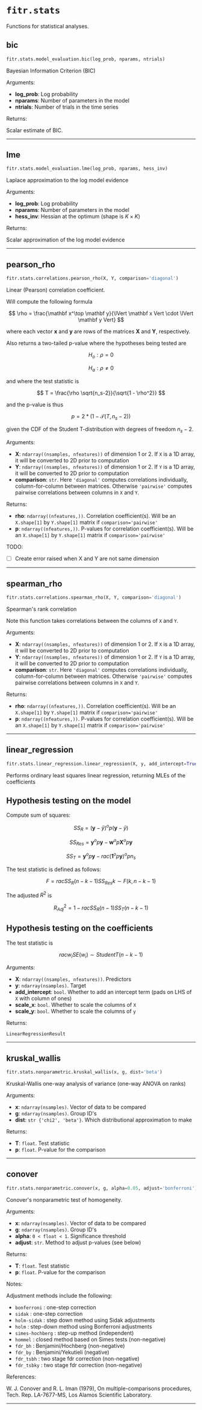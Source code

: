 # `fitr.stats`

Functions for statistical analyses. 



## bic

```python
fitr.stats.model_evaluation.bic(log_prob, nparams, ntrials)
```

Bayesian Information Criterion (BIC)

Arguments:

- **log_prob**: Log probability
- **nparams**: Number of parameters in the model
- **ntrials**: Number of trials in the time series

Returns:

Scalar estimate of BIC.

---



## lme

```python
fitr.stats.model_evaluation.lme(log_prob, nparams, hess_inv)
```

Laplace approximation to the log model evidence

Arguments:

- **log_prob**: Log probability
- **nparams**: Number of parameters in the model
- **hess_inv**: Hessian at the optimum (shape is $K \times K$)

Returns:

Scalar approximation of the log model evidence

---



## pearson_rho

```python
fitr.stats.correlations.pearson_rho(X, Y, comparison='diagonal')
```

Linear (Pearson) correlation coefficient.

Will compute the following formula

$$
\rho = \frac{\mathbf x^\top \mathbf y}{\lVert \mathbf x Vert \cdot \lVert \mathbf y Vert}
$$

where each vector $\mathbf x$ and $\mathbf y$ are rows of the matrices $\mathbf X$ and $\mathbf Y$, respectively.

Also returns a two-tailed p-value where the hypotheses being tested are

$$
H_o: \rho = 0
$$

$$
H_a: \rho \neq 0
$$

and where the test statistic is

$$
T = \frac{\rho \sqrt{n_s-2}}{\sqrt{1 - \rho^2}}
$$

and the p-value is thus

$$
p = 2*(1 - \mathcal T(T, n_s-2))
$$

given the CDF of the Student T-distribution with degrees of freedom $n_s-2$.

Arguments:

- **X**: `ndarray((nsamples, nfeatures))` of dimension 1 or 2. If `X` is a 1D array, it will be converted to 2D prior to computation
- **Y**: `ndarray((nsamples, nfeatures))` of dimension 1 or 2. If `Y` is a 1D array, it will be converted to 2D prior to computation
- **comparison**: `str`. Here `'diagonal'` computes correlations individually, column-for-column between matrices. Otherwise `'pairwise'` computes pairwise correlations between columns in `X` and `Y`.

Returns:

- **rho**: `ndarray((nfeatures,))`. Correlation coefficient(s). Will be an `X.shape[1]` by `Y.shape[1]` matrix if `comparison='pairwise'`
- **p**: `ndarray((nfeatures,))`. P-values for correlation coefficient(s). Will be an `X.shape[1]` by `Y.shape[1]` matrix if `comparison='pairwise'`



TODO:

- [ ] Create error raised when X and Y are not same dimension

---



## spearman_rho

```python
fitr.stats.correlations.spearman_rho(X, Y, comparison='diagonal')
```

Spearman's rank correlation 

Note this function takes correlations between the columns of `X` and `Y`. 

Arguments:

- **X**: `ndarray((nsamples, nfeatures))` of dimension 1 or 2. If `X` is a 1D array, it will be converted to 2D prior to computation
- **Y**: `ndarray((nsamples, nfeatures))` of dimension 1 or 2. If `Y` is a 1D array, it will be converted to 2D prior to computation
- **comparison**: `str`. Here `'diagonal'` computes correlations individually, column-for-column between matrices. Otherwise `'pairwise'` computes pairwise correlations between columns in `X` and `Y`.

Returns:

- **rho**: `ndarray((nfeatures,))`. Correlation coefficient(s). Will be an `X.shape[1]` by `Y.shape[1]` matrix if `comparison='pairwise'`
- **p**: `ndarray((nfeatures,))`. P-values for correlation coefficient(s). Will be an `X.shape[1]` by `Y.shape[1]` matrix if `comparison='pairwise'`

    

---



## linear_regression

```python
fitr.stats.linear_regression.linear_regression(X, y, add_intercept=True, scale_x=False, scale_y=False)
```

Performs ordinary least squares linear regression, returning MLEs of the coefficients

## Hypothesis testing on the model

Compute sum of squares:

$$
SS_R  = (\mathbf y - \bar{y})^      op (\mathbf y - \bar{y})
$$

$$
SS_{Res} = \mathbf y^       op \mathbf y - \mathbf w^       op \mathbf X^   op \mathbf y
$$

$$
SS_T = \mathbf y^   op \mathbf y - rac{(\mathbf 1^ op \mathbf y)^  op}{n_s}
$$

The test statistic is defined as follows:

$$
F = rac{SS_R (n-k-1)}{SS_{Res} k} \sim F(k, n-k-1)
$$

The adjusted $R^2$ is

$$
R^2_{Adj} = 1 - rac{SS_R (n-1)}{SS_T (n-k-1)}
$$

## Hypothesis testing on the coefficients

The test statistic is

$$
rac{w_i}{SE(w_i)} \sim StudentT(n-k-1)
$$


Arguments:

- **X**: `ndarray((nsamples, nfeatures))`. Predictors
- **y**: `ndarray(nsamples)`. Target
- **add_intercept**: `bool`. Whether to add an intercept term (pads on LHS of `X` with column of ones)
- **scale_x**: `bool`. Whether to scale the columns of `X`
- **scale_y**: `bool`. Whether to scale the columns of `y`

Returns:

`LinearRegressionResult`

---



## kruskal_wallis

```python
fitr.stats.nonparametric.kruskal_wallis(x, g, dist='beta')
```

Kruskal-Wallis one-way analysis of variance (one-way ANOVA on ranks)

Arguments:

- **x**: `ndarray(nsamples)`. Vector of data to be compared
- **g**: `ndarray(nsamples)`. Group ID's
- **dist**: `str {'chi2', 'beta'}`. Which distributional approximation to make

Returns:

- **T**: `float`. Test statistic
- **p**: `float`. P-value for the comparison

---



## conover

```python
fitr.stats.nonparametric.conover(x, g, alpha=0.05, adjust='bonferroni')
```

Conover's nonparametric test of homogeneity.

Arguments:

- **x**: `ndarray(nsamples)`. Vector of data to be compared
- **g**: `ndarray(nsamples)`. Group ID's
- **alpha**: `0 < float < 1`. Significance threshold
- **adjust**: `str`. Method to adjust p-values (see below)

Returns:

- **T**: `float`. Test statistic
- **p**: `float`. P-value for the comparison

Notes:

Adjustment methods include the following:

- `bonferroni` : one-step correction
- `sidak` : one-step correction
- `holm-sidak` : step down method using Sidak adjustments
- `holm` : step-down method using Bonferroni adjustments
- `simes-hochberg` : step-up method  (independent)
- `hommel` : closed method based on Simes tests (non-negative)
- `fdr_bh` : Benjamini/Hochberg  (non-negative)
- `fdr_by` : Benjamini/Yekutieli (negative)
- `fdr_tsbh` : two stage fdr correction (non-negative)
- `fdr_tsbky` : two stage fdr correction (non-negative)

References:

W. J. Conover and R. L. Iman (1979), On multiple-comparisons procedures, Tech. Rep. LA-7677-MS, Los Alamos Scientific Laboratory.

---


